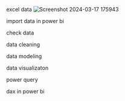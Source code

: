 excel data 
![Screenshot 2024-03-17 175943](https://github.com/karthik9810/Attendance-/assets/86787986/619ce668-4125-492a-82ea-f0e911434088)

import data in power bi 

check data 

data cleaning 

data modeling 

data visualizaton  


power query  

dax in power bi 


